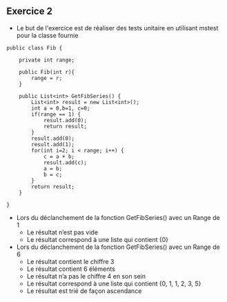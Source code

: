 ## Exercice 2

- Le but de l'exercice est de réaliser des tests unitaire en utilisant mstest pour la classe fournie

```
public class Fib {

    private int range;

    public Fib(int r){
        range = r;
    }

    public List<int> GetFibSeries() {
        List<int> result = new List<int>();
        int a = 0,b=1, c=0;
        if(range == 1) {
            result.add(0);
            return result;
        }
        result.add(0);
        result.add(1);
        for(int i=2; i < range; i++) {
            c = a + b;
            result.add(c);
            a = b;
            b = c;
        }
        return result;
    }

}
```

- Lors du déclanchement de la fonction GetFibSeries() avec un Range de 1 
  - Le résultat n’est pas vide
  - Le résultat correspond à une liste qui contient {0}
- Lors du déclanchement de la fonction GetFibSeries() avec un Range de 6 
  - Le résultat contient le chiffre 3 
  - Le résultat contient 6 éléments 
  - Le résultat n’a pas le chiffre 4 en son sein 
  - Le résultat correspond à une liste qui contient {0, 1, 1, 2, 3, 5}
  - Le résultat est trié de façon ascendance 